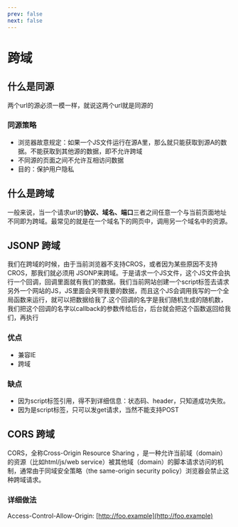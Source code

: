 ```yaml
---
prev: false
next: false
---
```

# 跨域

## 什么是同源

两个url的源必须一模一样，就说这两个url就是同源的

### 同源策略

- 浏览器故意规定：如果一个JS文件运行在源A里，那么就只能获取到源A的数据。不能获取到其他源的数据，即不允许跨域
- 不同源的页面之间不允许互相访问数据
- 目的：保护用户隐私

## 什么是跨域

一般来说，当一个请求url的**协议、域名、端口**三者之间任意一个与当前页面地址不同即为跨域。最常见的就是在一个域名下的网页中，调用另一个域名中的资源。

## JSONP 跨域

我们在跨域的时候，由于当前浏览器不支持CROS，或者因为某些原因不支持CROS，那我们就必须用
JSONP来跨域。于是请求一个JS文件，这个JS文件会执行一个回调，回调里面就有我们的数据。我们当前网站创建一个script标签去请求另外一个网站的JS，JS里面会夹带我要的数据，而且这个JS会调用我写的一个全局函数来运行，就可以把数据给我了.这个回调的名字是我们随机生成的随机数，我们把这个回调的名字以callback的参数传给后台，后台就会把这个函数返回给我们，再执行

### 优点

- 兼容IE
- 跨域

### 缺点

- 因为script标签引用，得不到详细信息：状态码、header，只知道成功失败。
- 因为是script标签，只可以发get请求，当然不能支持POST

## CORS 跨域

CORS，全称Cross-Origin Resource Sharing  ，是一种允许当前域（domain）的资源（比如html/js/web service）被其他域（domain）的脚本请求访问的机制，通常由于同域安全策略（the same-origin security policy）浏览器会禁止这种跨域请求。

### 详细做法

Access-Control-Allow-Origin: [http://foo.example](http://foo.example)
